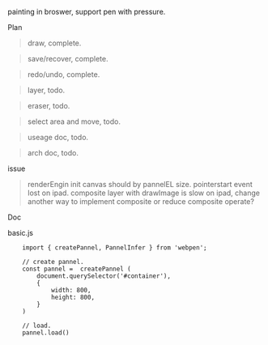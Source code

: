  
 
painting in broswer, support  pen with pressure.

Plan

> draw, complete.

> save/recover, complete.

> redo/undo,  complete.

> layer, todo.

> eraser, todo.

> select area and move, todo.

> useage doc, todo.

> arch doc, todo.



issue
> renderEngin init canvas should by pannelEL size.
> pointerstart event lost on ipad.
> composite layer with drawImage is slow on ipad, change another way to implement composite or reduce composite operate?

Doc


basic.js
````
    import { createPannel, PannelInfer } from 'webpen';

    // create pannel.
    const pannel =  createPannel (
        document.querySelector('#container'), 
        {
            width: 800, 
            height: 800,
        }
    )

    // load.
    pannel.load()

````


